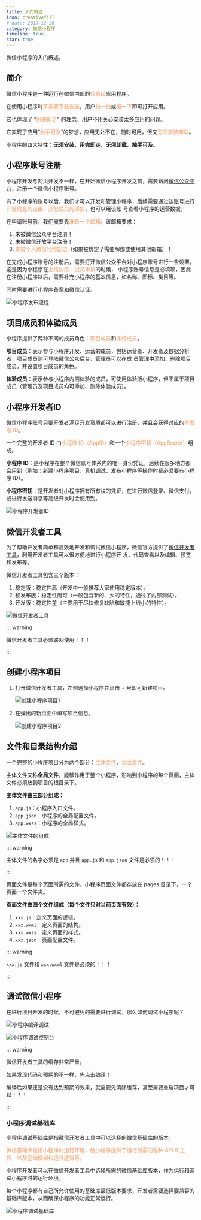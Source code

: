 ```yaml
---
title: 入门概述
icon: creativefill
# date: 2019-12-26
category: 微信小程序
timeline: true
star: true
---
```


微信小程序的入门概述。

<!-- more -->

## 简介

微信小程序是一种运行在微信内部的<span style="color: #fb9b5f">轻量级</span>应用程序。

在使用小程序时<span style="color: #fb9b5f">不需要下载安装</span>，用户<span style="color: #fb9b5f">扫一扫</span>或<span style="color: #fb9b5f">搜一下</span>即可打开应用。

它也体现了 “<span style="color: #fb9b5f">用完即走</span>” 的理念，用户不用关心安装太多应用的问题。

它实现了应用“<span style="color: #fb9b5f">触手可及</span>”的梦想，应用无处不在，随时可用，但又<span style="color: #fb9b5f">无须安装卸载</span>。

小程序的四大特性：**无须安装**、**用完即走**、**无须卸载**、**触手可及**。

## 小程序账号注册

小程序开发与网页开发不一样，在开始微信小程序开发之前，需要访问[微信公众平台](https://mp.weixin.qq.com)，注册一个微信小程序账号。

有了小程序的账号以后，我们才可以开发和管理小程序，后续需要通过该账号进行<span style="color: #fb9b5f">开发信息的设置、开发成员的添加</span>，也可以用该账
号查看小程序的运营数据。

在申请账号前，我们需要先<span style="color: #fb9b5f">准备一个邮箱</span>，该邮箱要求：

1. 未被微信公众平台注册！
2. 未被微信开放平台注册！
3. <span style="color: #fb9b5f">未被个人微信号绑定过</span>（如果被绑定了需要解绑或使用其他邮箱）！

在完成小程序账号的注册后，需要打开微信公众平台对小程序账号进行一些设置，这是因为小程序在<span style="color: #fb9b5f">上线阶段 - 提交审核</span>的时候，
小程序账号信息是必填项，因此在注册小程序以后，需要补充小程序的基本信息，如名称、图标、类目等。

同时需要进行小程序备案和微信认证。

![小程序发布流程](../assets/小程序发布流程.png)

## 项目成员和体验成员

小程序提供了两种不同的成员角色：<span style="color: #fb9b5f">项目成员</span>和<span style="color: #fb9b5f">体验成员</span>。

**项目成员**：表示参与小程序开发、运营的成员，包括运营者、开发者及数据分析者，项目成员则可登陆微信公众后台，管理员可以在成
员管理中添加、删除项目成员，并设置项目成员的角色。

**体验成员**：表示参与小程序内测体验的成员，可使用体验版小程序，但不属于项目成员（管理员及项目成员均可添加、删除体验成员）。

## 小程序开发者ID

微信小程序账号只要开发者满足开发资质都可以进行注册，并且会获得对应的<span style="color: #fb9b5f">开发者 ID</span>。

一个完整的开发者 ID 由<span style="color: #fb9b5f">小程序 ID（AppID）</span>和一个<span style="color: #fb9b5f">小程序密钥（AppSecret）</span>组成。

**小程序 ID**：是小程序在整个微信账号体系内的唯一身份凭证，后续在很多地方都会用到（例如：新建小程序项目、真机调试、发布小程序等操作时都必须要有小程序 ID）。

**小程序密钥**：是开发者对小程序拥有所有权的凭证，在进行微信登录、微信支付，或进行发送消息等高级开发时会使用到。

![小程序开发者ID](../assets/小程序开发者ID.png)

## 微信开发者工具

为了帮助开发者简单和高效地开发和调试微信小程序，微信官方提供了[微信开发者工具](https://developers.weixin.qq.com/miniprogram/dev/devtools/download.html)，利用开发者工具可以很方便地进行小程序开
发、代码查看以及编辑、预览和发布等。

微信开发者工具包含三个版本：

1. 稳定版：稳定性高（开发中一般推荐大家使用稳定版本）。
2. 预发布版：稳定性尚可（一般包含新的、大的特性，通过了内部测试）。
3. 开发版：稳定性差（主要用于尽快修复缺陷和敏捷上线小的特性）。

![微信开发者工具](../assets/微信开发者工具.png)

::: warning

微信开发者工具必须联网使用！！！

:::

## 创建小程序项目

1. 打开微信开发者工具，左侧选择小程序并点击 + 号即可新建项目。

   ![创建小程序项目1](../assets/创建小程序项目1.png)

2. 在弹出的新页面中填写项目信息。

   ![创建小程序项目2](../assets/创建小程序项目2.png)

## 文件和目录结构介绍

一个完整的小程序项目分为两个部分：<span style="color: #fb9b5f">主体文件</span>、<span style="color: #fb9b5f">页面文件</span>。

主体文件又称**全局文件**，能够作用于整个小程序，影响到小程序的每个页面，主体文件必须放到项目的根目录下。

**主体文件由三部分组成：**

1. `app.js`：小程序入口文件。
2. `app.json`：小程序的全局配置文件。
3. `app.wxss`：小程序的全局样式。

![主体文件的组成](../assets/主体文件的组成.png)

::: warning

主体文件的名字必须是 `app` 并且 `app.js` 和 `app.json` 文件是必须的！！！

:::

页面文件是每个页面所需的文件，小程序页面文件都存放在 pages 目录下，一个页面一个文件夹。

**页面文件由四个文件组成（每个文件只对当前页面有效）：**

1. `xxx.js`：定义页面的逻辑。
2. `xxx.wxml`：定义页面的结构。
3. `xxx.wxss`：定义页面的样式。
4. `xxx.json`：页面配置文件。

::: warning

`xxx.js` 文件和 `xxx.wxml` 文件是必须的！！！

:::

## 调试微信小程序

在进行项目开发的时候，不可避免的需要进行调试，那么如何调试小程序呢？

![小程序编译调试](../assets/小程序编译调试.png)

![小程序调试控制台](../assets/小程序调试控制台.png)

::: warning

微信开发者工具的缓存非常严重。

如果发现代码和预期的不一样，先点击编译！

编译后如果还是没有达到预期的效果，就需要先清除缓存，甚至需要重启项目才可以！！！

:::

### 小程序调试基础库

小程序调试基础库是指微信开发者工具中可以选择的微信基础库的版本。

<span style="color: #fb9b5f">微信基础库是指小程序的运行环境，给小程序提供了运行所需的各种 API 和工具，以及基础框架和运行逻辑等。</span>

小程序开发者可以在微信开发者工具中选择所需的微信基础库版本，作为运行和调试小程序时的运行环境。

每个小程序都有自己所允许使用的基础库最低版本要求，开发者需要选择要兼容的基础库版本，从而确保小程序的功能正常运行。

![小程序调试基础库](../assets/小程序调试基础库.png)
